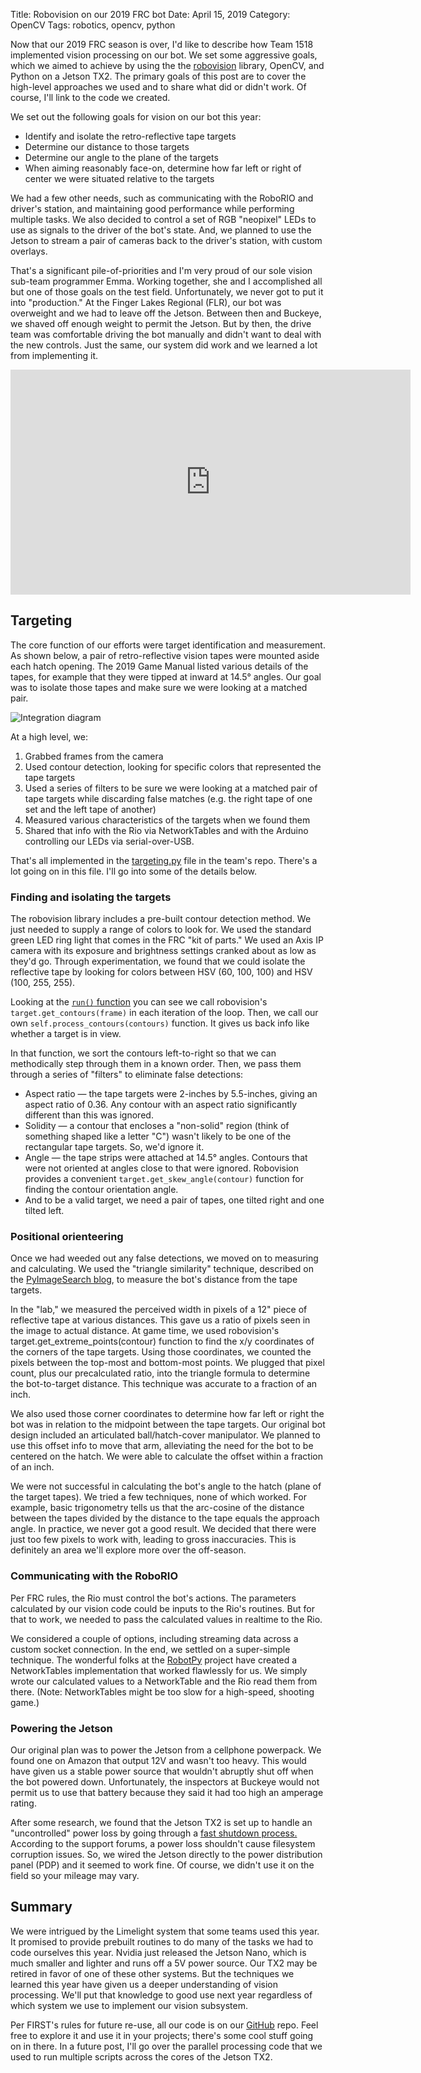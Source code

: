 Title: Robovision on our 2019 FRC bot
Date: April 15, 2019
Category: OpenCV
Tags: robotics, opencv, python


Now that our 2019 FRC season is over, I'd like to describe how Team 1518 implemented vision processing on our bot. We set some aggressive goals, which we aimed to achieve by using the the [robovision](https://www.timpoulsen.com/2019/introducing-robovision.html) library, OpenCV, and Python on a Jetson TX2. The primary goals of this post are to cover the high-level approaches we used and to share what did or didn't work. Of course, I'll link to the code we created.

We set out the following goals for vision on our bot this year:

* Identify and isolate the retro-reflective tape targets
* Determine our distance to those targets
* Determine our angle to the plane of the targets
* When aiming reasonably face-on, determine how far left or right of center we were situated relative to the targets

We had a few other needs, such as communicating with the RoboRIO and driver's station, and maintaining good performance while performing multiple tasks. We also decided to control a set of RGB "neopixel" LEDs to use as signals to the driver of the bot's state. And, we planned to use the Jetson to stream a pair of cameras back to the driver's station, with custom overlays.

That's a significant pile-of-priorities and I'm very proud of our sole vision sub-team programmer Emma. Working together, she and I accomplished all but one of those goals on the test field. Unfortunately, we never got to put it into "production." At the Finger Lakes Regional (FLR), our bot was overweight and we had to leave off the Jetson. Between then and Buckeye, we shaved off enough weight to permit the Jetson. But by then, the drive team was comfortable driving the bot manually and didn't want to deal with the new controls. Just the same, our system did work and we learned a lot from implementing it.

<div><iframe width="640" height="360" src="https://www.youtube.com/embed/KfhcVvqHO0U" frameborder="0" allow="accelerometer; autoplay; encrypted-media; gyroscope; picture-in-picture" allowfullscreen></iframe></div>

## Targeting

The core function of our efforts were target identification and measurement. As shown below, a pair of retro-reflective vision tapes were mounted aside each hatch opening. The 2019 Game Manual listed various details of the tapes, for example that they were tipped at inward at 14.5&deg; angles. Our goal was to isolate those tapes and make sure we were looking at a matched pair. 

![Integration diagram](../images/2019/vision_targets.jpg)

At a high level, we:

1. Grabbed frames from the camera
2. Used contour detection, looking for specific colors that represented the tape targets
3. Used a series of filters to be sure we were looking at a matched pair of tape targets while discarding false matches (e.g. the right tape of one set and the left tape of another)
4. Measured various characteristics of the targets when we found them
5. Shared that info with the Rio via NetworkTables and with the Arduino controlling our LEDs via serial-over-USB.

That's all implemented in the <a href="https://github.com/Raider-Robotics-Team-1518/Jetson/blob/master/parallelized/targeting.py" target="_blank">targeting.py</a> file in the team's repo. There's a lot going on in this file. I'll go into some of the details below.

### Finding and isolating the targets

The robovision library includes a pre-built contour detection method. We just needed to supply a range of colors to look for. We used the standard green LED ring light that comes in the FRC "kit of parts." We used an Axis IP camera with its exposure and brightness settings cranked about as low as they'd go. Through experimentation, we found that we could isolate the reflective tape by looking for colors between HSV (60, 100, 100) and HSV (100, 255, 255). 

Looking at the <a href="https://github.com/Raider-Robotics-Team-1518/Jetson/blob/752d2038b11c970363e4b3f2451afebb596343b8/parallelized/targeting.py#L69" target="_blank">`run()` function</a> you can see we call robovision's `target.get_contours(frame)` in each iteration of the loop. Then, we call our own `self.process_contours(contours)` function. It gives us back info like whether a target is in view.

In that function, we sort the contours left-to-right so that we can methodically step through them in a known order. Then, we pass them through a series of "filters" to eliminate false detections:

* Aspect ratio &mdash; the tape targets were 2-inches by 5.5-inches, giving an aspect ratio of 0.36. Any contour with an aspect ratio significantly different than this was ignored. 
* Solidity &mdash; a contour that encloses a "non-solid" region (think of something shaped like a letter "C") wasn't likely to be one of the rectangular tape targets. So, we'd ignore it.
* Angle &mdash; the tape strips were attached at 14.5&deg; angles. Contours that were not oriented at angles close to that were ignored. Robovision provides a convenient `target.get_skew_angle(contour)` function for finding the contour orientation angle.
* And to be a valid target, we need a pair of tapes, one tilted right and one tilted left.

### Positional orienteering

Once we had weeded out any false detections, we moved on to measuring and calculating. We used the "triangle similarity" technique, described on the <a href="https://www.pyimagesearch.com/2015/01/19/find-distance-camera-objectmarker-using-python-opencv/" target="_blank">PyImageSearch blog</a>, to measure the bot's distance from the tape targets. 

In the "lab," we measured the perceived width in pixels of a 12" piece of reflective tape at various distances. This gave us a ratio of pixels seen in the image to actual distance. At game time, we used robovision's target.get_extreme_points(contour) function to find the x/y coordinates of the corners of the tape targets. Using those coordinates, we counted the pixels between the top-most and bottom-most points. We plugged that pixel count, plus our precalculated ratio, into the triangle formula to determine the bot-to-target distance. This technique was accurate to a fraction of an inch.

We also used those corner coordinates to determine how far left or right the bot was in relation to the midpoint between the tape targets. Our original bot design included an articulated ball/hatch-cover manipulator. We planned to use this offset info to move that arm, alleviating the need for the bot to be centered on the hatch. We were able to calculate the offset within a fraction of an inch.

We were not successful in calculating the bot's angle to the hatch (plane of the target tapes). We tried a few techniques, none of which worked. For example, basic trigonometry tells us that the arc-cosine of the distance between the tapes divided by the distance to the tape equals the approach angle. In practice, we never got a good result. We decided that there were just too few pixels to work with, leading to gross inaccuracies. This is definitely an area we'll explore more over the off-season.

### Communicating with the RoboRIO

Per FRC rules, the Rio must control the bot's actions. The parameters calculated by our vision code could be inputs to the Rio's routines. But for that to work, we needed to pass the calculated values in realtime to the Rio.

We considered a couple of options, including streaming data across a custom socket connection. In the end, we settled on a super-simple technique. The wonderful folks at the <a href="https://robotpy.readthedocs.io/en/stable/" target="_blank">RobotPy</a> project have created a NetworkTables implementation that worked flawlessly for us. We simply wrote our calculated values to a NetworkTable and the Rio read them from there. (Note: NetworkTables might be too slow for a high-speed, shooting game.)

### Powering the Jetson

Our original plan was to power the Jetson from a cellphone powerpack. We found one on Amazon that output 12V and wasn't too heavy. This would have given us a stable power source that wouldn't abruptly shut off when the bot powered down. Unfortunately, the inspectors at Buckeye would not permit us to use that battery because they said it had too high an amperage rating. 

After some research, we found that the Jetson TX2 is set up to handle an "uncontrolled" power loss by going through a <a href="https://devtalk.nvidia.com/default/topic/1030971/jetson-tx2/effects-when-the-vdd_in-cannot-keep-longer-than-20ms-in-an-uncontrolled-powerdown/" target="_blank">fast shutdown process.</a> According to the support forums, a power loss shouldn't cause filesystem corruption issues. So, we wired the Jetson directly to the power distribution panel (PDP) and it seemed to work fine. Of course, we didn't use it on the field so your mileage may vary.

## Summary

We were intrigued by the Limelight system that some teams used this year. It promised to provide prebuilt routines to do many of the tasks we had to code ourselves this year. Nvidia just released the Jetson Nano, which is much smaller and lighter and runs off a 5V power source. Our TX2 may be retired in favor of one of these other systems. But the techniques we learned this year have given us a deeper understanding of vision processing. We'll put that knowledge to good use next year regardless of which system we use to implement our vision subsystem.

Per FIRST's rules for future re-use, all our code is on our <a href="https://github.com/Raider-Robotics-Team-1518/Jetson" target="_blank">GitHub</a> repo. Feel free to explore it and use it in your projects; there's some cool stuff going on in there. In a future post, I'll go over the parallel processing code that we used to run multiple scripts across the cores of the Jetson TX2.


